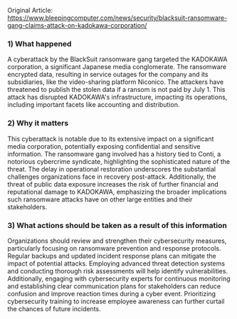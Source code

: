 Original Article: https://www.bleepingcomputer.com/news/security/blacksuit-ransomware-gang-claims-attack-on-kadokawa-corporation/

### 1) What happened

A cyberattack by the BlackSuit ransomware gang targeted the KADOKAWA corporation, a significant Japanese media conglomerate. The ransomware encrypted data, resulting in service outages for the company and its subsidiaries, like the video-sharing platform Niconico. The attackers have threatened to publish the stolen data if a ransom is not paid by July 1. This attack has disrupted KADOKAWA's infrastructure, impacting its operations, including important facets like accounting and distribution.

### 2) Why it matters

This cyberattack is notable due to its extensive impact on a significant media corporation, potentially exposing confidential and sensitive information. The ransomware gang involved has a history tied to Conti, a notorious cybercrime syndicate, highlighting the sophisticated nature of the threat. The delay in operational restoration underscores the substantial challenges organizations face in recovery post-attack. Additionally, the threat of public data exposure increases the risk of further financial and reputational damage to KADOKAWA, emphasizing the broader implications such ransomware attacks have on other large entities and their stakeholders.

### 3) What actions should be taken as a result of this information

Organizations should review and strengthen their cybersecurity measures, particularly focusing on ransomware prevention and response protocols. Regular backups and updated incident response plans can mitigate the impact of potential attacks. Employing advanced threat detection systems and conducting thorough risk assessments will help identify vulnerabilities. Additionally, engaging with cybersecurity experts for continuous monitoring and establishing clear communication plans for stakeholders can reduce confusion and improve reaction times during a cyber event. Prioritizing cybersecurity training to increase employee awareness can further curtail the chances of future incidents.